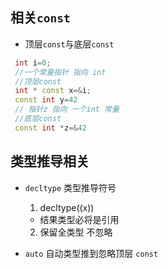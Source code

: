 ## 相关`const`
- 顶层`const`与底层`const`

```c++
 int i=0;
 //一个常量指针 指向 int
 //顶层const
 int * const x=&i;
 const int y=42
 // 指针z 指向 一个int 常量
 //底层const
 const int *z=&42  
```




## 类型推导相关
- `decltype` 类型推导符号
  1. decltype((x))
    - 结果类型必将是引用
  2. 保留全类型 不忽略

- `auto` 自动类型推到忽略顶层 `const`

